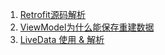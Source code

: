 1. [Retrofit源码解析](https://github.com/ZLOVE320483/DayDayUp/blob/main/android/retrofit.md)
2. [ViewModel为什么能保存重建数据](https://github.com/ZLOVE320483/DayDayUp/blob/main/android/viewmodel.md)
3. [LiveData 使用 & 解析](https://github.com/ZLOVE320483/DayDayUp/blob/main/android/livedata.md)